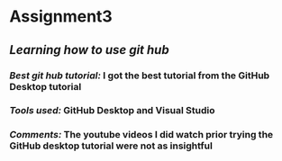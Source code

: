 # Assignment3
## *Learning how to use git hub*
### *Best git hub tutorial:* I got the best tutorial from the GitHub Desktop tutorial
### *Tools used:* GitHub Desktop and Visual Studio 
### *Comments:* The youtube videos I did watch prior trying the GitHub desktop tutorial were not as insightful
